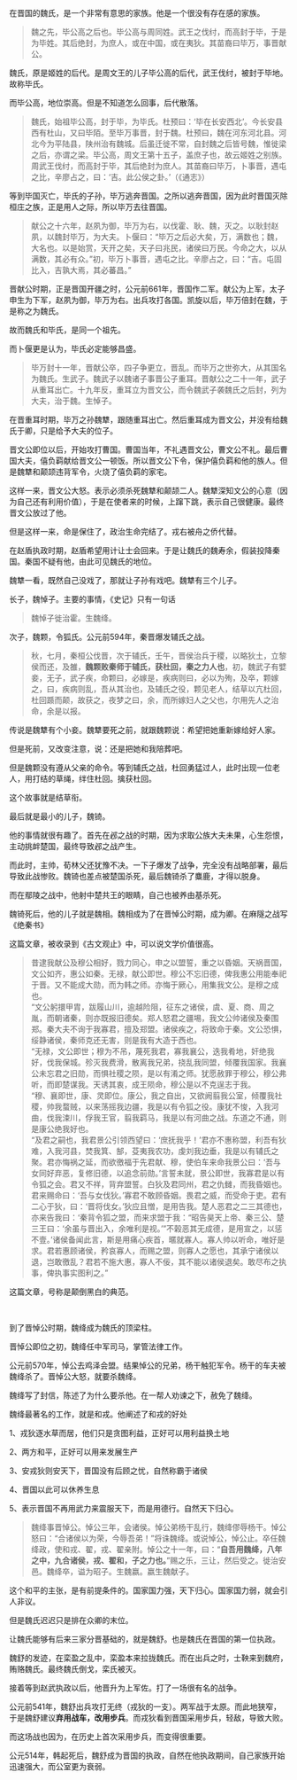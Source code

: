 <p data-pid="N6WIaT5E">在晋国的魏氏，是一个非常有意思的家族。他是一个很没有存在感的家族。</p><blockquote data-pid="txgLmCxj">魏之先，毕公高之后也。毕公高与周同姓。武王之伐纣，而高封于毕，于是为毕姓。其后绝封，为庶人，或在中国，或在夷狄。其苗裔曰毕万，事晋献公。</blockquote><p data-pid="kA6NJ6jw">魏氏，原是姬姓的后代。是周文王的儿子毕公高的后代，武王伐纣，被封于毕地。故称毕氏。</p><p data-pid="r_CoYov8">而毕公高，地位崇高。但是不知道怎么回事，后代散落。</p><blockquote data-pid="jYbgPMqs">魏氏，始祖毕公高，封于毕，为毕氏。杜预曰：‘毕在长安西北’。今长安县西有杜山，又曰毕陌。至毕万事晋，封于魏。杜预曰，魏在河东河北县。河北今为平陆县，陕州治有魏城。后虽迁徙不常，自封魏之后皆号魏，惟徙梁之后，亦谓之梁。毕公高，周文王第十五子，盖庶子也，故云姬姓之别族。周武王伐纣，而高封于毕，其后绝封为庶人。其苗裔曰毕万，卜事晋，遇屯之比，辛廖占之，曰：‘吉。此公侯之卦。’（《通志》）</blockquote><p data-pid="D7oMq2a1">等到毕国灭亡，毕氏的子孙，毕万逃奔晋国。之所以逃奔晋国，因为此时晋国灭除桓庄之族，正是用人之际，所以毕万去往晋国。</p><blockquote data-pid="MfCs4NvP">献公之十六年，赵夙为御，毕万为右，以伐霍、耿、魏，灭之。以耿封赵夙，以魏封毕万，为大夫。卜偃曰：“毕万之后必大矣，万，满数也；魏，大名也。以是始赏，天开之矣，天子曰兆民，诸侯曰万民。今命之大，以从满数，其必有众。”初，毕万卜事晋，遇屯之比。辛廖占之，曰：“吉。屯固比入，吉孰大焉，其必蕃昌。”</blockquote><p data-pid="QApAIFDH">晋献公时期，正是晋国开疆之时，公元前661年，晋国作二军。献公为上军，太子申生为下军，赵夙为御，毕万为右。出兵攻打各国。凯旋以后，毕万倍封在魏，于是称之为魏氏。</p><p data-pid="69M0iXuX">故而魏氏和毕氏，是同一个祖先。</p><p data-pid="bhGSa2ff">而卜偃更是认为，毕氏必定能够昌盛。</p><blockquote data-pid="FvH1JwXY">毕万封十一年，晋献公卒，四子争更立，晋乱。而毕万之世弥大，从其国名为魏氏。生武子。魏武子以魏诸子事晋公子重耳。晋献公之二十一年，武子从重耳出亡。十九年反，重耳立为晋文公，而令魏武子袭魏氏之后封，列为大夫，治于魏。生悼子。</blockquote><p data-pid="mkqXI1Qb">在晋重耳时期，毕万之孙魏犨，跟随重耳出亡。然后重耳成为晋文公，并没有给魏氏于卿，只是给予大夫的位子。</p><p data-pid="TiqPwLga">晋文公即位以后，开始攻打曹国。曹国当年，不礼遇晋文公，曹文公不礼。最后曹国大夫，僖负羁献给晋文公一顿饭。所以晋文公下令，保护僖负羁和他的族人。但是魏犨和颠颉违背军令，火烧了僖负羁的家宅。</p><p data-pid="UDyfmAy3">这样一来，晋文公大怒。表示必须杀死魏犨和颠颉二人。魏犨深知文公的心意（因为自己还有利用价值），于是在使者来的时候，上蹿下跳，表示自己很健康。最终晋文公放过了他。</p><p data-pid="g49GiLi0">但是这样一来，命是保住了，政治生命完结了。戎右被舟之侨代替。</p><p data-pid="9azuGf2w">在赵盾执政时期，赵盾希望用计让士会回来。于是让魏氏的魏寿余，假装投降秦国。秦国不疑有他，由此可见魏氏的地位。</p><p data-pid="nwVwUOcj">魏犨一看，既然自己没戏了，那就让子孙有戏吧。魏犨有三个儿子。</p><p data-pid="9vvK9rod">长子，魏悼子。主要的事情，《史记》只有一句话</p><blockquote data-pid="tC3A0bkN">魏悼子徙治霍。生魏绛。</blockquote><p data-pid="J4kMNE_d">次子，魏颗，令狐氏。公元前594年，秦晋爆发辅氏之战。</p><blockquote data-pid="k2UL6G_i">秋，七月，秦桓公伐晋，次于辅氏，壬午，晋侯治兵于稷，以略狄土，立黎侯而还，及雒，<b>魏颗败秦师于辅氏，获杜回，秦之力人也</b>，初，魏武子有嬖妾，无子，武子疾，命颗曰，必嫁是，疾病则曰，必以为殉，及卒，颗嫁之，曰，疾病则乱，吾从其治也，及辅氏之役，颗见老人，结草以亢杜回，杜回踬而颠，故获之，夜梦之曰，余，而所嫁妇人之父也，尔用先人之治命，余是以报。</blockquote><p data-pid="T6IXpFz3">传说是魏犨有个小妾。魏犨要死之前，就跟魏颗说：希望把她重新嫁给好人家。</p><p data-pid="qbMaKI9U">但是死前，又改变注意，说：还是把她和我陪葬吧。</p><p data-pid="PAbFaWKX">但是魏颗没有遵从父亲的命令。等到辅氏之战，杜回勇猛过人，此时出现一位老人，用打结的草绳，绊住杜回。擒获杜回。</p><p data-pid="x-sLAllV">这个故事就是结草衔。</p><p data-pid="RGi22INW">最后就是最小的儿子，魏锜。</p><p data-pid="6Z02kzaM">他的事情就很有趣了。首先在邲之战的时期，因为求取公族大夫未果，心生怨恨，主动挑衅楚国，最终导致邲之战产生。</p><p data-pid="p5_IjoZS">而此时，主帅，荀林父还犹豫不决。一下子爆发了战争，完全没有战略部署，最后导致此战惨败。魏锜也差点被楚国杀死，最后魏锜杀了麋鹿，才得以脱身。</p><p data-pid="utgtOnnM">而在鄢陵之战中，他射中楚共王的眼睛，自己也被养由基杀死。</p><p data-pid="Fazt-V8A">魏锜死后，他的儿子就是魏相。魏相成为了在晋悼公时期，成为卿。在麻隧之战写《绝秦书》</p><p data-pid="0dyBAbly">这篇文章，被收录到《古文观止》中，可以说文学价值很高。</p><blockquote data-pid="VdWMxW8M">昔逮我献公及穆公相好，戮力同心，申之以盟誓，重之以昏姻。天祸晋国，文公如齐，惠公如秦。无禄，献公即世。穆公不忘旧德，俾我惠公用能奉祀于晋。又不能成大勋，而为韩之师。亦悔于厥心，用集我文公。是穆之成也。<br>“文公躬擐甲胄，跋履山川，逾越险阻，征东之诸侯，虞、夏、商、周之胤，而朝诸秦，则亦既报旧德矣。郑人怒君之疆埸，我文公帅诸侯及秦围郑。秦大夫不询于我寡君，擅及郑盟。诸侯疾之，将致命于秦。文公恐惧，绥静诸侯，秦师克还无害，则是我有大造于西也。<br>“无禄，文公即世；穆为不吊，蔑死我君，寡我襄公，迭我肴地，奸绝我好，伐我保城。殄灭我费滑，散离我兄弟，挠乱我同盟，倾覆我国家。我襄公未忘君之旧勋，而惧社稷之陨，是以有淆之师。犹愿赦罪于穆公，穆公弗听，而即楚谋我。天诱其衷，成王陨命，穆公是以不克逞志于我。<br>“穆、襄即世，康、灵即位。康公，我之自出，又欲阙翦我公室，倾覆我社稷，帅我蝥贼，以来荡摇我边疆，我是以有令狐之役。康犹不悛，入我河曲，伐我涑川，俘我王官，翦我羁马，我是以有河曲之战。东道之不通，则是康公绝我好也。<br>“及君之嗣也，我君景公引领西望曰：‘庶抚我乎！’君亦不惠称盟，利吾有狄难，入我河县，焚我箕、郜，芟夷我农功，虔刘我边垂，我是以有辅氏之聚。君亦悔祸之延，而欲徼福于先君献、穆，使伯车来命我景公曰：‘吾与女同好弃恶，复修旧德，以追念前勋。’言誓未就，景公即世，我寡君是以有令狐之会。君又不祥，背弃盟誓。白狄及君同州，君之仇雠，而我昏姻也。君来赐命曰：‘吾与女伐狄。’寡君不敢顾昏姻。畏君之威，而受命于吏。君有二心于狄，曰：‘晋将伐女。’狄应且憎，是用告我。楚人恶君之二三其德也，亦来告我曰：‘秦背令狐之盟，而来求盟于我：“昭告昊天上帝、秦三公、楚三王曰：‘余虽与晋出入，余唯利是视。’”不榖恶其无成德，是用宣之，以惩不壹。’诸侯备闻此言，斯是用痛心疾首，暱就寡人。寡人帅以听命，唯好是求。君若惠顾诸侯，矜哀寡人，而赐之盟，则寡人之愿也，其承宁诸侯以退，岂敢徼乱？君若不施大惠，寡人不佞，其不能以诸侯退矣。敢尽布之执事，俾执事实图利之。”</blockquote><p data-pid="gkzgY5y0">这篇文章，号称是颠倒黑白的典范。</p><p><br></p><p data-pid="vjA2qbZ2">到了晋悼公时期，魏绛成为魏氏的顶梁柱。</p><p data-pid="1VePgmTo">晋悼公即位之初，魏绛任中军司马，掌管法律工作。</p><p data-pid="V9u7jR5_">公元前570年，悼公去鸡泽会盟。结果悼公的兄弟，杨干触犯军令。杨干的车夫被魏绛杀了。晋悼公大怒，就要杀魏绛。</p><p data-pid="9UHPecG_">魏绛写了封信，陈述了为什么要杀他。在一帮人劝谏之下，赦免了魏绛。</p><p data-pid="jb9S7PU5">魏绛最著名的工作，就是和戎。他阐述了和戎的好处</p><p data-pid="my_L85gp">1、戎狄逐水草而居，他们只是贪图利益，正好可以用利益换土地</p><p data-pid="m1zY2pEc">2、两方和平，正好可以用来发展生产</p><p data-pid="WWFFxtE1">3、安戎狄则安天下，晋国没有后顾之忧，自然称霸于诸侯</p><p data-pid="sZi_uZT9">4、晋国以此可以休养生息</p><p data-pid="O8Q-8Fej">5、表示晋国不再用武力来震服天下，而是用德行。自然天下归心。</p><blockquote data-pid="bZdbCHKP">魏绛事晋悼公。悼公三年，会诸侯。悼公弟杨干乱行，魏绛僇辱杨干。悼公怒曰：“合诸侯以为荣，今辱吾弟！”将诛魏绛。或说悼公，悼公止。卒任魏绛政，使和戎、翟，戎、翟亲附。悼公之十一年，曰：“<b>自吾用魏绛，八年之中，九合诸侯，戎、翟和，子之力也。</b>”赐之乐，三让，然后受之。徙治安邑。魏绛卒，谥为昭子。生魏嬴。嬴生魏献子。</blockquote><p data-pid="Tlbw7YPN">这个和平的主张，是有前提条件的。国家国力强，天下归心。国家国力弱，就会引人非议。</p><p data-pid="5vB3rBAV">但是魏氏迟迟只是排在众卿的末位。</p><p data-pid="CSHsaMaq">让魏氏能够有后来三家分晋基础的，就是魏舒。也是魏氏在晋国的第一位执政。</p><p data-pid="kQaUTpha">魏舒的发迹，在栾盈之乱中，栾盈本来拉拢魏氏。而在出兵之时，士鞅来到魏府，贿赂魏氏。最终魏氏倒戈，栾氏被灭。</p><p data-pid="FpA10RSM">接着等到赵武执政以后，他晋升为上军佐。打了一场很有名的战争。</p><p data-pid="BHZsgkwG">公元前541年，魏舒出兵攻打无终（戎狄的一支）。两军战于太原。而此地狭窄，于是魏舒建议<b>弃用战车，改用步兵</b>。而戎狄看到晋国采用步兵，轻敌，导致大败。</p><p data-pid="bJSCyo2G">而这场战也因为，在历史上首次采用步兵，而变得很重要。</p><p data-pid="vCpA3mjj">公元514年，韩起死后，魏舒成为晋国的执政，自然在他执政期间，自己家族开始迅速强大，而公室更为衰弱。</p>